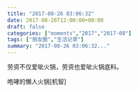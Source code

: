 ```yaml
---
title: "2017-08-26 03:06:32"
date: 2017-08-26T12:00:00+08:00
draft: false
categories: ["moments","2017","2017-08"]
tags: ["朋友圈","生活记录"]
summary: "2017-08-26 03:06:32..."
---
```


劳资不仅爱呲火锅，劳资也爱呲火锅底料。

咆哮的懒人火锅[机智]

